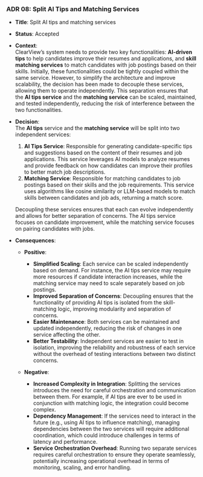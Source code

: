 ### ADR 08: Split AI Tips and Matching Services

- **Title**: Split AI tips and matching services
- **Status**: Accepted
- **Context**:  
  ClearView’s system needs to provide two key functionalities: **AI-driven tips** to help candidates improve their resumes and applications, and **skill matching services** to match candidates with job postings based on their skills. Initially, these functionalities could be tightly coupled within the same service. However, to simplify the architecture and improve scalability, the decision has been made to decouple these services, allowing them to operate independently. This separation ensures that the **AI tips service** and the **matching service** can be scaled, maintained, and tested independently, reducing the risk of interference between the two functionalities.

- **Decision**:  
  The **AI tips** service and the **matching service** will be split into two independent services:
  1. **AI Tips Service**: Responsible for generating candidate-specific tips and suggestions based on the content of their resumes and job applications. This service leverages AI models to analyze resumes and provide feedback on how candidates can improve their profiles to better match job descriptions.
  2. **Matching Service**: Responsible for matching candidates to job postings based on their skills and the job requirements. This service uses algorithms like cosine similarity or LLM-based models to match skills between candidates and job ads, returning a match score.

  Decoupling these services ensures that each can evolve independently and allows for better separation of concerns. The AI tips service focuses on candidate improvement, while the matching service focuses on pairing candidates with jobs.

- **Consequences**:
  - **Positive**:
    - **Simplified Scaling**: Each service can be scaled independently based on demand. For instance, the AI tips service may require more resources if candidate interaction increases, while the matching service may need to scale separately based on job postings.
    - **Improved Separation of Concerns**: Decoupling ensures that the functionality of providing AI tips is isolated from the skill-matching logic, improving modularity and separation of concerns.
    - **Easier Maintenance**: Both services can be maintained and updated independently, reducing the risk of changes in one service affecting the other.
    - **Better Testability**: Independent services are easier to test in isolation, improving the reliability and robustness of each service without the overhead of testing interactions between two distinct concerns.

  - **Negative**:
    - **Increased Complexity in Integration**: Splitting the services introduces the need for careful orchestration and communication between them. For example, if AI tips are ever to be used in conjunction with matching logic, the integration could become complex.
    - **Dependency Management**: If the services need to interact in the future (e.g., using AI tips to influence matching), managing dependencies between the two services will require additional coordination, which could introduce challenges in terms of latency and performance.
    - **Service Orchestration Overhead**: Running two separate services requires careful orchestration to ensure they operate seamlessly, potentially increasing operational overhead in terms of monitoring, scaling, and error handling.